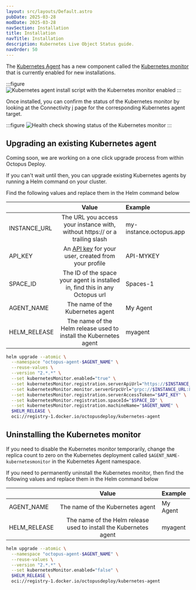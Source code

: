 ```yaml
---
layout: src/layouts/Default.astro
pubDate: 2025-03-28
modDate: 2025-03-28
navSection: Installation
title: Installation
navTitle: Installation
description: Kubernetes Live Object Status guide.
navOrder: 50
---
```


The [Kubernetes Agent](/docs/kubernetes/targets/kubernetes-agent) has a new component called the [Kubernetes monitor](/docs/kubernetes/targets/kubernetes-agent/kubernetes-monitor) that is currently enabled for new installations.

:::figure
![Kubernetes agent install script with the Kubernetes monitor enabled](/docs/kubernetes/live-object-status/kubernetes-agent-monitor-installation.png)
:::

Once installed, you can confirm the status of the Kubernetes monitor by looking at the Connectivity j page for the corresponding Kubernetes agent target.

:::figure
![Health check showing status of the Kubernetes monitor](/docs/kubernetes/live-object-status/kubernetes-agent-monitor-health-check.png)
:::

## Upgrading an existing Kubernetes agent

Coming soon, we are working on a one click upgrade process from within Octopus Deploy.

If you can't wait until then, you can upgrade existing Kubernetes agents by running a Helm command on your cluster.

Find the following values and replace them in the Helm command below

|              |                                                 Value                                                  | Example                 |
| :----------- | :----------------------------------------------------------------------------------------------------: | :---------------------- |
| INSTANCE_URL |              The URL you access your instance with, without https:// or a trailing slash               | my-instance.octopus.app |
| API_KEY      | An [API key](/docs/octopus-rest-api/how-to-create-an-api-key) for your user, created from your profile | API-MYKEY               |
| SPACE_ID     |              The ID of the space your agent is installed in, find this in any Octopus url              | Spaces-1                |
| AGENT_NAME   |                                    The name of the Kubernetes agent                                    | My Agent                |
| HELM_RELEASE |                   The name of the Helm release used to install the Kubernetes agent                    | myagent                 |

```bash
helm upgrade --atomic \
  --namespace "octopus-agent-$AGENT_NAME" \
  --reuse-values \
  --version "2.*.*" \
  --set kubernetesMonitor.enabled="true" \
  --set kubernetesMonitor.registration.serverApiUrl="https://$INSTANCE_URL/" \
  --set kubernetesMonitor.monitor.serverGrpcUrl="grpc://$INSTANCE_URL:8443" \
  --set kubernetesMonitor.registration.serverAccessToken="$API_KEY" \
  --set kubernetesMonitor.registration.spaceId="$SPACE_ID" \
  --set kubernetesMonitor.registration.machineName="$AGENT_NAME" \
  $HELM_RELEASE \
  oci://registry-1.docker.io/octopusdeploy/kubernetes-agent
```

## Uninstalling the Kubernetes monitor

If you need to disable the Kubernetes monitor temporarily, change the replica count to zero on the Kubernetes deployment called `$AGENT_NAME-kubernetesmonitor` in the Kubernetes Agent namespace.

If you need to permanently uninstall the Kubernetes monitor, then find the following values and replace them in the Helm command below

|              |                               Value                               | Example  |
| :----------- | :---------------------------------------------------------------: | :------- |
| AGENT_NAME   |                 The name of the Kubernetes agent                  | My Agent |
| HELM_RELEASE | The name of the Helm release used to install the Kubernetes agent | myagent  |

```bash
helm upgrade --atomic \
  --namespace "octopus-agent-$AGENT_NAME" \
  --reuse-values \
  --version "2.*.*" \
  --set kubernetesMonitor.enabled="false" \
  $HELM_RELEASE \
  oci://registry-1.docker.io/octopusdeploy/kubernetes-agent
```
